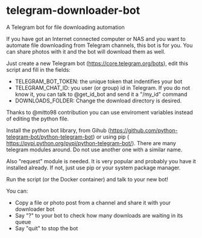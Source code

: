# telegram-downloader-bot

A Telegram bot for file downloading automation 

If you have got an Internet connected computer or NAS and you want to automate file downloading from Telegram channels, this bot is for you. You can share photos with it and the bot will download them as well.

Just create a new Telegram bot (https://core.telegram.org/bots), edit this script and fill in the fields: 

* TELEGRAM_BOT_TOKEN: the unique token that indentifies your bot 
* TELEGRAM_CHAT_ID: you user (or group) id in Telegram. If you do not know it, you can talk to @get_id_bot and send it a "/my_id" command  
* DOWNLOADS_FOLDER: Change the download directory is desired.

Thanks to @mitto98 contribution you can use enviroment variables instead of editing the python file.

Install the python bot library, from Gihub (https://github.com/python-telegram-bot/python-telegram-bot) or using pip ( https://pypi.python.org/pypi/python-telegram-bot/). There are many telegram modules around. Do not use another one with a similar name.

Also "request" module is needed. It is very popular and probably you have it installed already. If not, just use pip or your system package manager.

Run the script (or the Docker container) and talk to your new bot!

You can:

* Copy a file or photo post from a channel and share it with your downloader bot
* Say "?" to your bot to check how many downloads are waiting in its queue
* Say "quit" to stop the bot

